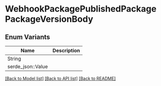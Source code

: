 # WebhookPackagePublishedPackagePackageVersionBody

## Enum Variants

| Name | Description |
|---- | -----|
| String |  |
| serde_json::Value |  |

[[Back to Model list]](../README.md#documentation-for-models) [[Back to API list]](../README.md#documentation-for-api-endpoints) [[Back to README]](../README.md)


